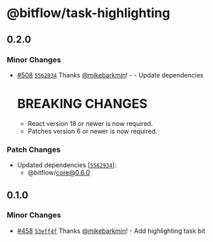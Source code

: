 # @bitflow/task-highlighting

## 0.2.0

### Minor Changes

- [#508](https://github.com/openpatch/bitflow/pull/508) [`5562934`](https://github.com/openpatch/bitflow/commit/556293410578338349003475ff41eb69d9f2ffdf) Thanks [@mikebarkmin](https://github.com/mikebarkmin)! - - Update dependencies

  # BREAKING CHANGES

  - React version 18 or newer is now required.
  - Patches version 6 or newer is now required.

### Patch Changes

- Updated dependencies [[`5562934`](https://github.com/openpatch/bitflow/commit/556293410578338349003475ff41eb69d9f2ffdf)]:
  - @bitflow/core@0.6.0

## 0.1.0

### Minor Changes

- [#458](https://github.com/openpatch/bitflow/pull/458) [`53eff4f`](https://github.com/openpatch/bitflow/commit/53eff4f711fb1c4c6b93f03a1c51b6a96b54bc87) Thanks [@mikebarkmin](https://github.com/mikebarkmin)! - Add highlighting task bit
